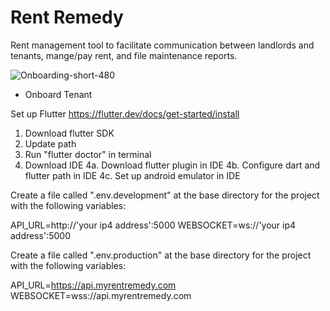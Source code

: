 # Rent Remedy

Rent management tool to facilitate communication between landlords and tenants, mange/pay rent, and file maintenance reports. 

![Onboarding-_short-480_](https://user-images.githubusercontent.com/96437864/163681474-66c53bca-2660-46f2-8f9b-84225ec00202.gif)
- Onboard Tenant


Set up Flutter https://flutter.dev/docs/get-started/install

1. Download flutter SDK
2. Update path
3. Run "flutter doctor" in terminal
4. Download IDE
   4a. Download flutter plugin in IDE
   4b. Configure dart and flutter path in IDE
   4c. Set up android emulator in IDE

Create a file called ".env.development" at the base directory for the project with the following variables:

API_URL=http://'your ip4 address':5000
WEBSOCKET=ws://'your ip4 address':5000

Create a file called ".env.production" at the base directory for the project with the following variables:

API_URL=https://api.myrentremedy.com
WEBSOCKET=wss://api.myrentremedy.com
